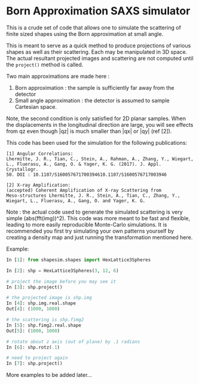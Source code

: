 # Born Approximation SAXS simulator
This is a crude set of code that allows one to simulate the scattering
of finite sized shapes using the Born approximation at small angle.


This is meant to serve as a quick method to produce projections of
various shapes as well as their scattering. Each may be manipulated in
3D space. The actual resultant projected images and scattering are not
computed until the `project()` method is called.

Two main approximations are made here : 
1. Born approximation : the sample is sufficiently far away from the
   detector
2. Small angle approximation : the detector is assumed to sample
   Cartesian space.

Note, the second condition is only satisfied for 2D planar samples. When
the displacements in the longitudinal direction are large, you will see
effects from qz even though |qz| is much smaller than |qx| or |qy| (ref
[2]).

This code has been used for the simulation for the following
publications:
```
[1] Angular Correlations:
Lhermitte, J. R., Tian, C., Stein, A., Rahman, A., Zhang, Y., Wiegart,
L., Fluerasu, A., Gang, O. & Yager, K. G. (2017). J. Appl. Crystallogr.
50. DOI : 10.1107/S160057671700394610.1107/S1600576717003946

[2] X-ray Amplification:
(accepted) Coherent Amplification of X-ray Scattering from
Meso-structures Lhermitte, J. R., Stein, A., Tian, C., Zhang, Y.,
Wiegart, L., Fluerasu, A., Gang, O. and Yager, K. G. 
```

Note : the actual code used to generate the simulated scattering is very
simple (abs(fft(img))^2). This code was more meant to be fast and
flexible, leading to more easily reproducible Monte-Carlo simulations.
It is recommended you first try simulating your own patterns yourself by
creating a density map and just running the transformation mentioned
here.


Example:
```python
In [1]: from shapesim.shapes import HexLattice3Spheres

In [2]: shp = HexLattice3Spheres(3, 12, 6)

# project the image before you may see it
In [3]: shp.project()

# the projected image is shp.img
In [4]: shp.img.real.shape
Out[4]: (1000, 1000)

# the scattering is shp.fimg2
In [5]: shp.fimg2.real.shape
Out[5]: (1000, 1000)

# rotate about z axis (out of plane) by .1 radians
In [6]: shp.rotz(.1)

# need to project again
In [7]: shp.project()
```

More examples to be added later...
